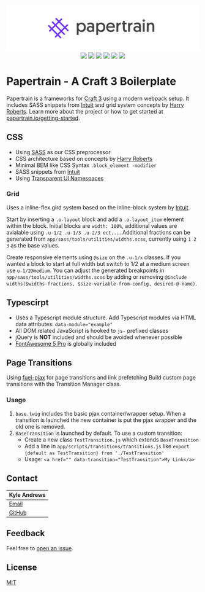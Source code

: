 <p align="center">
<a href="http://papertrain.io"><img alt="Papertrain" src="_papertrain/Papertrain-Logo-2.png"/></a><br/>
<img style="display:inline-block;" src="https://img.shields.io/badge/markup-HTML-orange.svg?style=flat-square"/>
<img style="display:inline-block;" src="https://img.shields.io/badge/style-SASS-blue.svg?style=flat-square"/>
<img style="display:inline-block;" src="https://img.shields.io/badge/typescript-3.1-yellow.svg?style=flat-square"/>
<img style="display:inline-block;" src="https://img.shields.io/badge/bundler-webpack-5299c8.svg?style=flat-square"/>
<img style="display:inline-block;" src="https://img.shields.io/badge/CMS-Craft%203-ff69b4.svg?style=flat-square"/>
<a style="display:inline-block;" href="https://github.com/AndrewK9/papertrain/blob/master/LICENSE"><img src="https://img.shields.io/badge/license-MIT-lightgray.svg?style=flat-square"/></a>
</p>

# Papertrain - A Craft 3 Boilerplate
Papertrain is a frameworks for [Craft 3](https://craftcms.com/3) using a modern webpack setup. It includes SASS snippets from [Intuit](https://github.com/intuit) and grid system concepts by [Harry Roberts](https://csswizardry.com/2011/08/building-better-grid-systems/). Learn more about the project or how to get started at [papertrain.io/getting-started](http://papertrain.io/getting-started).

## CSS
- Using [SASS](https://sass-lang.com/) as our CSS preprocessor
- CSS architecture based on concepts by [Harry Roberts](https://csswizardry.com/2011/08/building-better-grid-systems/)
- Minimal BEM like CSS Syntax `.block_element -modifier`
- SASS snippets from [Intuit](https://github.com/intuit)
- Using [Transparent UI Namespaces](https://csswizardry.com/2015/03/more-transparent-ui-code-with-namespaces/)

### Grid
Uses a inline-flex gird system based on the inline-block system by [Intuit](https://github.com/intuit).

Start by inserting a `.o-layout` block and add a `.o-layout_item` element within the block. Initial blocks are `width: 100%`, additional values are avialable using `.u-1/2 .u-1/3 .u-2/3 ect...`. Additional fractions can be generated from `app/sass/tools/utilities/widths.scss`, currently using `1 2 3` as the base values.

Create responsive elements using `@size` on the `.u-1/x` classes. If you wanted a block to start at full width but switch to 1/2 at a medium screen use `u-1/2@medium`. You can adjust the generated breakpoints in `app/sass/tools/utilities/widths.scss` by adding or removing `@include widths($widths-fractions, $size-variable-from-config, desired-@-name)`.

## Typescirpt
- Uses a Typescript module structure. Add Typescript modules via HTML data attributes: `data-module="example"`
- All DOM related JavaScript is hooked to `js-` prefixed classes
- jQuery is **NOT** included and should be avoided whenever possible
- [FontAwesome 5 Pro](https://fontawesome.com/) is globally included

## Page Transitions
Using [fuel-pjax](https://github.com/Pageworks/fuel-pjax) for page transitions and link prefetching Build custom page transitions with the Transition Manager class.

### Usage
1. `base.twig` includes the basic pjax container/wrapper setup. When a transition is launched the new container is put the pjax wrapper and the old one is removed.
1. `BaseTransition` is launched by default. To use a custom transition:
    - Create a new class `TestTransition.js` which extends `BaseTransition`
    - Add a line in `app/scripts/transitions/transitions.js` like `export {default as TestTransition} from './TestTransition'`
    - Usage: `<a href="" data-transition="TestTransition">My Link</a>`

## Contact
Kyle Andrews |
|--------------------------------------------|
| [Email](mailto:kylea@page.works)           |
| [GitHub](https://github.com/codewithkyle)  |

## Feedback
Feel free to [open an issue](https://github.com/Pageworks/papertrain/issues).

## License
[MIT](https://github.com/Pageworks/papertrain/blob/master/LICENSE)
